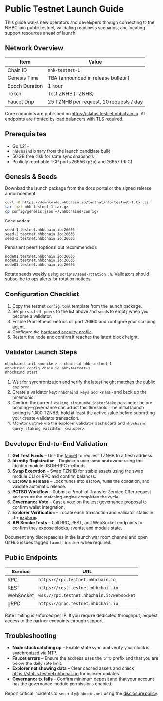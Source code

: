 # Public Testnet Launch Guide

This guide walks new operators and developers through connecting to the NHBChain public testnet, validating readiness scenarios, and locating support resources ahead of launch.

## Network Overview

| Item | Value |
| --- | --- |
| Chain ID | `nhb-testnet-1` |
| Genesis Time | TBA (announced in release bulletin) |
| Epoch Duration | 1 hour |
| Token | Test ZNHB (TZNHB) |
| Faucet Drip | 25 TZNHB per request, 10 requests / day |

Core endpoints are published on <https://status.testnet.nhbchain.io>. All endpoints are fronted by load balancers with TLS required.

## Prerequisites

* Go 1.21+
* `nhbchaind` binary from the launch candidate build
* 50 GB free disk for state sync snapshots
* Publicly reachable TCP ports 26656 (p2p) and 26657 (RPC)

## Genesis & Seeds

Download the launch package from the docs portal or the signed release announcement:

```bash
curl -O https://downloads.nhbchain.io/testnet/nhb-testnet-1.tar.gz
tar -xzf nhb-testnet-1.tar.gz
cp config/genesis.json ~/.nhbchaind/config/
```

Seed nodes:

```
seed-1.testnet.nhbchain.io:26656
seed-2.testnet.nhbchain.io:26656
seed-3.testnet.nhbchain.io:26656
```

Persistent peers (optional but recommended):

```
node01.testnet.nhbchain.io:26656
node02.testnet.nhbchain.io:26656
node03.testnet.nhbchain.io:26656
```

Rotate seeds weekly using `scripts/seed-rotation.sh`. Validators should subscribe to ops alerts for rotation notices.

## Configuration Checklist

1. Copy the testnet `config.toml` template from the launch package.
2. Set `persistent_peers` to the list above and `seeds` to empty when you become a validator.
3. Enable Prometheus metrics on port 26660 and configure your scraping agent.
4. Configure the [hardened security profile](../security/release-process.md#validator-hardening).
5. Restart the node and confirm it reaches the latest block height.

## Validator Launch Steps

```bash
nhbchaind init <moniker> --chain-id nhb-testnet-1
nhbchaind config chain-id nhb-testnet-1
nhbchaind start
```

1. Wait for synchronization and verify the latest height matches the public explorer.
2. Create a validator key: `nhbchaind keys add <name>` and back up the mnemonic.
3. Confirm the current `staking.minimumValidatorStake` parameter before bonding—governance can adjust this threshold. The initial launch setting is 1,000 TZNHB; hold at least the active value before submitting your create-validator transaction.
4. Monitor uptime via the explorer validator dashboard and `nhbchaind query staking validator <valoper>`.

## Developer End-to-End Validation

1. **Get Test Funds** – Use the [faucet](./faucet.md) to request TZNHB to a fresh address.
2. **Identity Registration** – Register a username and avatar using the identity module JSON-RPC methods.
3. **Swap Execution** – Swap TZNHB for stable assets using the swap module CLI or RPC and confirm balances.
4. **Escrow & Release** – Lock funds into escrow, fulfill the condition, and validate automatic release.
5. **POTSO Workflow** – Submit a Proof-of-Transfer Service Offer request and ensure the matching engine completes the cycle.
6. **Governance Vote** – Cast a vote on the test governance proposal to confirm wallet integration.
7. **Explorer Verification** – Locate each transaction and validator status in the [explorer](./explorer.md).
8. **API Smoke Tests** – Call RPC, REST, and WebSocket endpoints to confirm they expose blocks, events, and module state.

Document any discrepancies in the launch war room channel and open GitHub issues tagged `launch-blocker` when required.

## Public Endpoints

| Service | URL |
| --- | --- |
| RPC | `https://rpc.testnet.nhbchain.io` |
| REST | `https://rest.testnet.nhbchain.io` |
| WebSocket | `wss://rpc.testnet.nhbchain.io/websocket` |
| gRPC | `https://grpc.testnet.nhbchain.io` |

Rate limiting is enforced per IP. If you require dedicated throughput, request access to the partner endpoints through support.

## Troubleshooting

* **Node stuck catching up** – Enable state sync and verify your clock is synchronized via NTP.
* **Faucet errors** – Ensure the address uses the `tnhb` prefix and that you are below the daily rate limit.
* **Explorer not showing data** – Clear cached assets and check <https://status.testnet.nhbchain.io> for indexer updates.
* **Governance tx fails** – Confirm minimum deposit and that your account has the governance module permissions enabled.

Report critical incidents to `security@nhbcoin.net` using the [disclosure policy](../security/release-process.md#vulnerability-disclosure).

